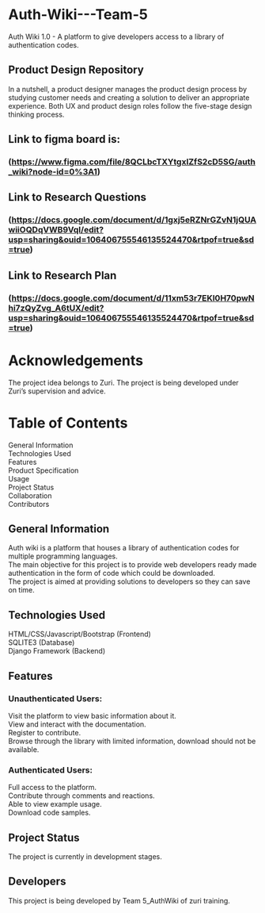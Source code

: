 # Auth-Wiki---Team-5
Auth Wiki 1.0 - A platform to give developers access to a library of authentication codes.

## Product Design Repository

In a nutshell, a product designer manages the product design process by studying customer needs and creating a solution to deliver an appropriate experience. Both UX and product design roles follow the five-stage design thinking process.

## Link to figma board is:
### (https://www.figma.com/file/8QCLbcTXYtgxIZfS2cD5SG/auth_wiki?node-id=0%3A1)
## Link to Research Questions
### (https://docs.google.com/document/d/1gxj5eRZNrGZvN1jQUAwiiOQDqVWB9VqI/edit?usp=sharing&ouid=106406755546135524470&rtpof=true&sd=true)
## Link to Research Plan
### (https://docs.google.com/document/d/11xm53r7EKl0H70pwNhi7zQyZvg_A6tUX/edit?usp=sharing&ouid=106406755546135524470&rtpof=true&sd=true)

# Acknowledgements
The project idea belongs to Zuri. The project is being developed under Zuri’s supervision and advice.

# Table of Contents
General Information <br />
Technologies Used <br />
Features <br />
Product Specification <br />
Usage <br />
Project Status <br />
Collaboration <br />
Contributors <br />

## General Information
Auth wiki is a platform that houses a library of authentication codes for multiple programming languages.  <br />
The main objective for this project is to provide web developers ready made authentication in the form of code which could be downloaded.  <br />
The project is aimed at providing solutions to developers so they can save on time.

## Technologies Used
HTML/CSS/Javascript/Bootstrap (Frontend) <br />
SQLITE3 (Database) <br />
Django Framework (Backend) <br />

## Features
### Unauthenticated Users:
Visit the platform to view basic information about it. <br />
View and interact with the documentation. <br />
Register to contribute. <br />
Browse through the library with limited information, download should not be available. <br />

### Authenticated Users:
Full access to the platform. <br />
Contribute through comments and reactions. <br />
Able to view example usage. <br />
Download code samples. <br />


## Project Status
The project is currently in development stages.


## Developers
This project is being developed by Team 5_AuthWiki of zuri training.
